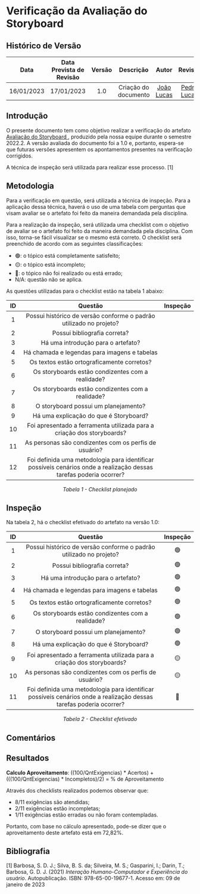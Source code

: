 # Verificação da Avaliação do Storyboard 
## <a>Histórico de Versão</a>
|    Data    | Data Prevista de Revisão | Versão |      Descrição       |                   Autor                    |         Revisor          |
| :--------: | :----------------------: | :----: | :------------------: | :----------------------------------------: | :----------------------: |
| 16/01/2023 |        17/01/2023        |  1.0   | Criação do documento | [João Lucas](https://github.com/HacKairos) | [Pedro Lucas](https://github.com/PedroLSF) |

## <a>Introdução</a>
O presente documento tem como objetivo realizar a verificação do artefato [Avaliação do Storyboard ](../../../DesignAvaliacaoDesen/Nivel1/Storyboard/Verificacaoaval.md), produzido pela nossa equipe durante o semestre 2022.2. A versão avaliada do documento foi a 1.0 e, portanto, espera-se que futuras versões apresentem os apontamentos presentes na verificação corrigidos.

A técnica de inspeção será utilizada para realizar esse processo. [1]

## <a>Metodologia</a>
Para a verificação em questão, será utilizada a técnica de inspeção. Para a aplicação dessa técnica, haverá o uso de uma tabela com perguntas que visam avaliar se o artefato foi feito da maneira demandada pela disciplina.

Para a realização da inspeção, será utilizada uma checklist com o objetivo de avaliar se o artefato foi feito da maneira demandada pela disciplina. Com isso, torna-se fácil visualizar se o mesmo está correto. O checklist será preenchido de acordo com as seguintes classificações:

* 🟢: o tópico está completamente satisfeito;
* 🟡: o tópico está incompleto;
* 🔴: o tópico não foi realizado ou está errado;
* N/A: questão não se aplica.

As questões utilizadas para o checklist estão na tabela 1 abaixo:

<center>

|  ID   |                                                      Questão                                                       | Inspeção |
| :---: | :----------------------------------------------------------------------------------------------------------------: | :------: |
|   1   |                         Possui histórico de versão conforme o padrão utilizado no projeto?                         |          |
|   2   |                                            Possui bibliografia correta?                                            |          |
|   3   |                                         Há uma introdução para o artefato?                                         |          |
|   4   |                                    Há chamada e legendas para imagens e tabelas                                    |          |
|   5   |                                     Os textos estão ortograficamente corretos?                                     |          |
|   6   |                                 Os storyboards estão condizentes com a realidade?                                  |          |
|   7   |                                 Os storyboards estão condizentes com a realidade?                                  |          |
|   8   |                                        O storyboard possui um planejamento?                                        |          |
|   9   |                                       Há uma explicação do que é Storyboard?                                       |          |
|  10   |                       Foi apresentado a ferramenta utilizada para a criação dos storyboards?                       |          |
|  11   |                               As personas são condizentes com os perfis de usuário?                                |          |
|  12   | Foi definida uma metodologia para identificar possíveis cenários onde a realização dessas tarefas poderia ocorrer? |          |

  
*Tabela 1 - Checklist planejado*

</center>

## <a>Inspeção</a>

Na tabela 2, há o checklist efetivado do artefato na versão 1.0:

<center>

|  ID   |                                                      Questão                                                       | Inspeção |
| :---: | :----------------------------------------------------------------------------------------------------------------: | :------: |
|   1   |                         Possui histórico de versão conforme o padrão utilizado no projeto?                         |    🟢     |
|   2   |                                            Possui bibliografia correta?                                            |    🟢     |
|   3   |                                         Há uma introdução para o artefato?                                         |    🟢     |
|   4   |                                    Há chamada e legendas para imagens e tabelas                                    |    🟢     |
|   5   |                                     Os textos estão ortograficamente corretos?                                     |    🟢     |
|   6   |                                 Os storyboards estão condizentes com a realidade?                                  |    🟢     |
|   7   |                                        O storyboard possui um planejamento?                                        |    🟢     |
|   8   |                                       Há uma explicação do que é Storyboard?                                       |    🟢     |
|   9   |                       Foi apresentado a ferramenta utilizada para a criação dos storyboards?                       |    🟡     |
|  10   |                               As personas são condizentes com os perfis de usuário?                                |    🟡     |
|  11   | Foi definida uma metodologia para identificar possíveis cenários onde a realização dessas tarefas poderia ocorrer? |    🔴     |



  
*Tabela 2 - Checklist efetivado*

</center>

## <a>Comentários</a>


## <a>Resultados</a>
<a>**Calculo Aproveitamento**</a>: ((100/QntExigencias) * Acertos) + (((100/QntExigencias) * Incompletos)/2) = % de Aproveitamento

Através dos checklists realizados podemos observar que:

* 8/11 exigências são atendidas;
* 2/11 exigências estão incompletas;
* 1/11 exigências estão erradas ou não foram contempladas.

Portanto, com base no cálculo apresentado, pode-se dizer que o aproveitamento deste artefato está em 72,82%.

## <a>Bibliografia</a>

[1] Barbosa, S. D. J.; Silva, B. S. da; Silveira, M. S.; Gasparini, I.; Darin, T.; Barbosa, G. D. J. (2021) _Interação Humano-Computador e Experiência do usuário_. Autopublicação. ISBN: 978-65-00-19677-1. Acesso em: 09 de janeiro de 2023
